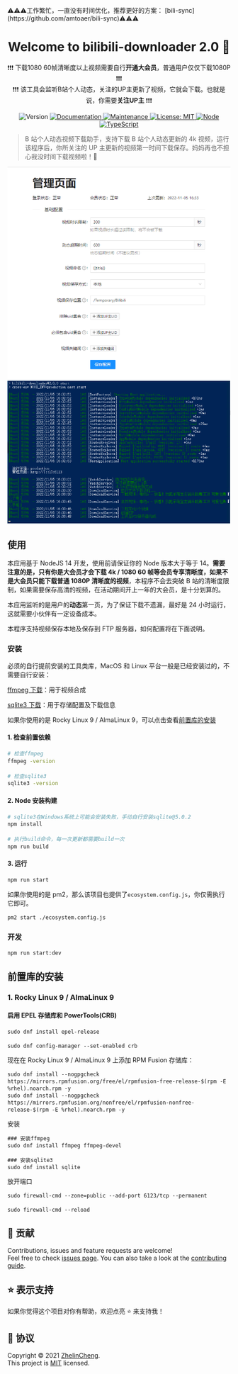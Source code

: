 <p>⚠️⚠️⚠️工作繁忙，一直没有时间优化，推荐更好的方案： [bili-sync](https://github.com/amtoaer/bili-sync)⚠️⚠️⚠️</h1>


<h1 align="center">Welcome to bilibili-downloader 2.0 👋</h1>

<p align="center">
❗❗❗ 下载1080 60帧清晰度以上视频需要自行<b>开通大会员</b>，普通用户仅仅下载1080P ❗❗❗ <br />
❗❗❗ 该工具会监听B站个人动态，关注的UP主更新了视频，它就会下载。也就是说，你需要<b>关注UP主</b> ❗❗❗
</p>

<p align="center">
  <img alt="Version" src="https://img.shields.io/github/package-json/v/ZhelinCheng/bilibili-downloader.svg" />
  <a href="https://github.com/ZhelinCheng/bilibili-downloader#readme" target="_blank">
    <img alt="Documentation" src="https://img.shields.io/badge/documentation-yes-brightgreen.svg" />
  </a>
  <a href="https://github.com/ZhelinCheng/bilibili-downloader/graphs/commit-activity" target="_blank">
    <img alt="Maintenance" src="https://img.shields.io/badge/Maintained%3F-yes-green.svg" />
  </a>
  <a href="https://github.com/ZhelinCheng/bilibili-downloader/blob/master/LICENSE" target="_blank">
    <img alt="License: MIT" src="https://img.shields.io/github/license/ZhelinCheng/bilibili-downloader" />
  </a>
  <a href="https://nodejs.org/en/" target="_blank">
    <img alt="Node" src="https://img.shields.io/badge/Node.js-%3E%3D12.0-green.svg" />
  </a>
  <a href="https://www.typescriptlang.org/" target="_blank">
    <img alt="TypeScript" src="https://img.shields.io/badge/TypeScript-%3E%3D3.0-green.svg" />
  </a>
</p>

> B 站个人动态视频下载助手，支持下载 B 站个人动态更新的 4k 视频，运行该程序后，你所关注的 UP 主更新的视频第一时间下载保存。妈妈再也不担心我没时间下载视频啦！🎉

<center>
<img src="./img1.png"/>
<img src="./img2.png"/>
</center>

## 使用

本应用基于 NodeJS 14 开发，使用前请保证你的 Node 版本大于等于 14。**需要注意的是，只有你是大会员才会下载 4k / 1080 60 帧等会员专享清晰度，如果不是大会员只能下载普通 1080P 清晰度的视频**，本程序不会去突破 B 站的清晰度限制，如果需要保存高清的视频，在活动期间开上一年的大会员，是十分划算的。

本应用监听的是用户的**动态**第一页，为了保证下载不遗漏，最好是 24 小时运行，这就需要小伙伴有一定设备成本。

本程序支持视频保存本地及保存到 FTP 服务器，如何配置将在下面说明。

### 安装

必须的自行提前安装的工具类库，MacOS 和 Linux 平台一般是已经安装过的，不需要自行安装：

[ffmpeg 下载](https://ffmpeg.org/download.html)：用于视频合成

[sqlite3 下载](https://www.sqlite.org/download.html)：用于存储配置及下载信息

如果你使用的是 Rocky Linux 9 / AlmaLinux 9，可以点击查看[前置库的安装](#前置库的安装)

#### 1. 检查前置依赖

```sh
# 检查ffmpeg
ffmpeg -version

# 检查sqlite3
sqlite3 -version
```

#### 2. Node 安装构建

```sh
# sqlite3在Windows系统上可能会安装失败，手动自行安装sqlite@5.0.2
npm install

# 执行build命令，每一次更新都需要build一次
npm run build
```

#### 3. 运行

```sh
npm run start
```

如果你使用的是 pm2，那么该项目也提供了`ecosystem.config.js`，你仅需执行它即可。
```sh
pm2 start ./ecosystem.config.js
```


### 开发

```sh
npm run start:dev
```

## 前置库的安装

### 1. Rocky Linux 9 / AlmaLinux 9

#### 启用 EPEL 存储库和 PowerTools(CRB)

```shell
sudo dnf install epel-release

sudo dnf config-manager --set-enabled crb
```

现在在 Rocky Linux 9 / AlmaLinux 9 上添加 RPM Fusion 存储库：

```shell
sudo dnf install --nogpgcheck https://mirrors.rpmfusion.org/free/el/rpmfusion-free-release-$(rpm -E %rhel).noarch.rpm -y
sudo dnf install --nogpgcheck https://mirrors.rpmfusion.org/nonfree/el/rpmfusion-nonfree-release-$(rpm -E %rhel).noarch.rpm -y
```

安装

```
### 安装ffmpeg
sudo dnf install ffmpeg ffmpeg-devel

### 安装sqlite3
sudo dnf install sqlite
```

放开端口

```
sudo firewall-cmd --zone=public --add-port 6123/tcp --permanent

sudo firewall-cmd --reload
```

## 🤝 贡献

Contributions, issues and feature requests are welcome!<br />Feel free to check [issues page](https://github.com/ZhelinCheng/bilibili-downloader/issues). You can also take a look at the [contributing guide](https://github.com/ZhelinCheng/bilibili-downloader/blob/master/CONTRIBUTING.md).

## ⭐️ 表示支持

如果你觉得这个项目对你有帮助，欢迎点亮 ⭐️ 来支持我！

## 📝 协议

Copyright © 2021 [ZhelinCheng](https://github.com/ZhelinCheng).<br />
This project is [MIT](https://github.com/ZhelinCheng/bilibili-downloader/blob/master/LICENSE) licensed.
